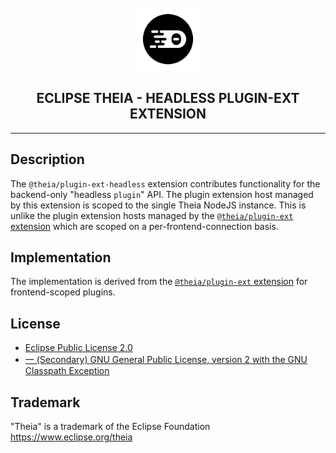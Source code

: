 <div align='center'>

<br />

<img src='https://raw.githubusercontent.com/eclipse-theia/theia/master/logo/theia.svg?sanitize=true' alt='theia-ext-logo' width='100px' />

<h2>ECLIPSE THEIA - HEADLESS PLUGIN-EXT EXTENSION</h2>

<hr />

</div>

## Description

The `@theia/plugin-ext-headless` extension contributes functionality for the backend-only "headless `plugin`" API.
The plugin extension host managed by this extension is scoped to the single Theia NodeJS instance.
This is unlike the plugin extension hosts managed by the [`@theia/plugin-ext` extension][plugin-ext] which are scoped on a per-frontend-connection basis.

[plugin-ext]: ../plugin-ext/README.md

## Implementation

The implementation is derived from the [`@theia/plugin-ext` extension][plugin-ext] for frontend-scoped plugins.

## License

- [Eclipse Public License 2.0](http://www.eclipse.org/legal/epl-2.0/)
- [一 (Secondary) GNU General Public License, version 2 with the GNU Classpath Exception](https://projects.eclipse.org/license/secondary-gpl-2.0-cp)

## Trademark

"Theia" is a trademark of the Eclipse Foundation
<https://www.eclipse.org/theia>
